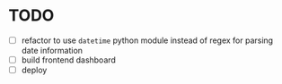 # TODO
- [ ] refactor to use `datetime` python module instead of regex for parsing date information
- [ ] build frontend dashboard
- [ ] deploy